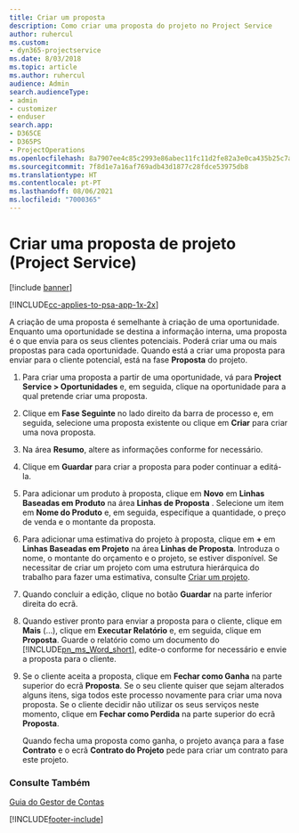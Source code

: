 ```yaml
---
title: Criar um proposta
description: Como criar uma proposta do projeto no Project Service
author: ruhercul
ms.custom:
- dyn365-projectservice
ms.date: 8/03/2018
ms.topic: article
ms.author: ruhercul
audience: Admin
search.audienceType:
- admin
- customizer
- enduser
search.app:
- D365CE
- D365PS
- ProjectOperations
ms.openlocfilehash: 8a7907ee4c85c2993e86abec11fc11d2fe82a3e0ca435b25c7a213bbce931e73
ms.sourcegitcommit: 7f8d1e7a16af769adb43d1877c28fdce53975db8
ms.translationtype: HT
ms.contentlocale: pt-PT
ms.lasthandoff: 08/06/2021
ms.locfileid: "7000365"
---
```

# <a name="create-a-project-quote-project-service"></a>Criar uma proposta de projeto (Project Service)

[!include [banner](../includes/psa-now-project-operations.md)]

[!INCLUDE[cc-applies-to-psa-app-1x-2x](../includes/cc-applies-to-psa-app-1x-2x.md)]

A criação de uma proposta é semelhante à criação de uma oportunidade. Enquanto uma oportunidade se destina a informação interna, uma proposta é o que envia para os seus clientes potenciais. Poderá criar uma ou mais propostas para cada oportunidade. Quando está a criar uma proposta para enviar para o cliente potencial, está na fase **Proposta** do projeto.  
  
1. Para criar uma proposta a partir de uma oportunidade, vá para **Project Service > Oportunidades** e, em seguida, clique na oportunidade para a qual pretende criar uma proposta.  
  
2. Clique em **Fase Seguinte** no lado direito da barra de processo e, em seguida, selecione uma proposta existente ou clique em **Criar** para criar uma nova proposta.  
  
3. Na área **Resumo**, altere as informações conforme for necessário.  
  
4. Clique em **Guardar** para criar a proposta para poder continuar a editá-la.  
  
5. Para adicionar um produto à proposta, clique em **Novo** em **Linhas Baseadas em Produto** na área **Linhas de Proposta** . Selecione um item em **Nome do Produto** e, em seguida, especifique a quantidade, o preço de venda e o montante da proposta.  
  
6. Para adicionar uma estimativa do projeto à proposta, clique em **+** em **Linhas Baseadas em Projeto** na área **Linhas de Proposta**. Introduza o nome, o montante do orçamento e o projeto, se estiver disponível. Se necessitar de criar um projeto com uma estrutura hierárquica do trabalho para fazer uma estimativa, consulte [Criar um projeto](../psa/create-project.md).  
  
7. Quando concluir a edição, clique no botão **Guardar** na parte inferior direita do ecrã.  
  
8. Quando estiver pronto para enviar a proposta para o cliente, clique em **Mais** (…), clique em **Executar Relatório** e, em seguida, clique em **Proposta**. Guarde o relatório como um documento do [!INCLUDE[pn_ms_Word_short](../includes/pn-ms-word-short.md)], edite-o conforme for necessário e envie a proposta para o cliente.  
  
9. Se o cliente aceita a proposta, clique em **Fechar como Ganha** na parte superior do ecrã **Proposta**. Se o seu cliente quiser que sejam alterados alguns itens, siga todos este processo novamente para criar uma nova proposta. Se o cliente decidir não utilizar os seus serviços neste momento, clique em **Fechar como Perdida** na parte superior do ecrã **Proposta**.  
  
   Quando fecha uma proposta como ganha, o projeto avança para a fase **Contrato** e o ecrã **Contrato do Projeto** pede para criar um contrato para este projeto.  
  
### <a name="see-also"></a>Consulte Também  
 [Guia do Gestor de Contas](../psa/account-manager-guide.md)


[!INCLUDE[footer-include](../includes/footer-banner.md)]